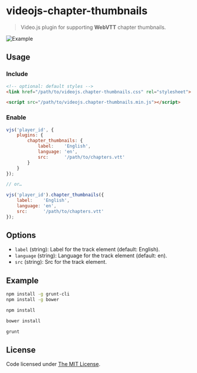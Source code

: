 # videojs-chapter-thumbnails

> Video.js plugin for supporting **WebVTT** chapter thumbnails.

![Example](https://github.com/chemoish/videojs-chapter-thumbnails/blob/master/example/asset/img/example.png)

## Usage

### Include

```html
<!-- optional: default styles -->
<link href="/path/to/videojs.chapter-thumbnails.css" rel="stylesheet">

<script src="/path/to/videojs.chapter-thumbnails.min.js"></script>
```

### Enable

```js
vjs('player_id', {
    plugins: {
        chapter_thumbnails: {
            label:    'English',
            language: 'en',
            src:      '/path/to/chapters.vtt'
        }
    }
});

// or…

vjs('player_id').chapter_thumbnails({
    label:    'English',
    language: 'en',
    src:      '/path/to/chapters.vtt'
});
```

## Options

- `label` (string): Label for the track element (default: English).
- `language` (string): Language for the track element (default: en).
- `src` (string): Src for the track element.

## Example

```bash
npm install -g grunt-cli
npm install -g bower

npm install

bower install

grunt
```

## License

Code licensed under [The MIT License](https://github.com/chemoish/videojs-chapter-thumbnails/blob/master/README.md).
